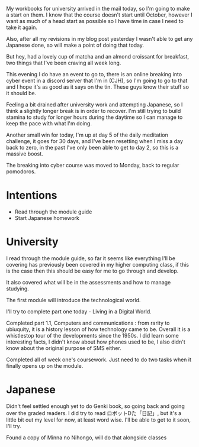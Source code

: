 My workbooks for university arrived in the mail today, so I'm going to make a start on them. I know that the course doesn't start until October, however I want as much of a head start as possible so I have time in case I need to take it again.

Also, after all my revisions in my blog post yesterday I wasn't able to get any Japanese done, so will make a point of doing that today.

But hey, had a lovely cup of matcha and an almond croissant for breakfast, two things that I've been craving all week long.

This evening I do have an event to go to, there is an online breaking into cyber event in a discord server that I'm in (CJH), so I'm going to go to that and I hope it's as good as it says on the tin. These guys know their stuff so it should be.

Feeling a bit drained after university work and attempting Japanese, so I think a slightly longer break is in order to recover. I'm still trying to build stamina to study for longer hours during the daytime so  I can manage to keep the pace with what I'm doing.

Another small win for today, I'm up at day 5 of the daily meditation challenge, it goes for 30 days, and I've been resetting when I miss a day back to zero, in the past I've only been able to get to day 2, so this is a massive boost.

The breaking into cyber course was moved to Monday, back to regular pomodoros.

# Intentions
- Read through the module guide
- Start Japanese homework

# University
I read through the module guide, so far it seems like everything I'll be covering has previously been covered in my higher computing class, if this is the case then this should be easy for me to go through and develop.

It also covered what will be in the assessments and how to manage studying.

The first module will introduce the technological world.

I'll try to complete part one today - Living in a Digital World.

Completed part 1.1, Computers and communications : from rarity to ubiuquity, it is a history lesson of how technology came to be. Overall it is a whistlestop tour of the developments since the 1950s. I did learn some interesting facts, I didn't know about how phones used to be, I also didn't know about the original purpose of SMS either.

Completed all of week one's coursework. Just need to do two tasks when it finally opens up on the module.

# Japanese
Didn't feel settled enough yet to do Genki book, so going back and going over the graded readers. I did try to read ロボットDた「日記」, but it's a little bit out my level for now, at least word wise. I'll be able to get to it soon, I'll try.

Found a copy of Minna no Nihongo, will do that alongside classes